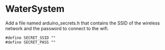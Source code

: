# WaterSystem

Add a file named arduino_secrets.h that contains the SSID of the wireless network and the password to connect to the wifi.

```
#define SECRET_SSID ""
#define SECRET_PASS ""
```